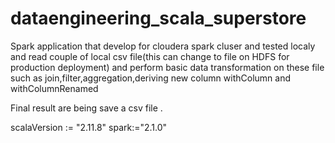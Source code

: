 # dataengineering_scala_superstore

Spark application  that develop for  cloudera spark cluser and tested localy and read couple of local csv file(this can change to file on HDFS for production deployment) and perform basic data transformation on these file such as join,filter,aggregation,deriving new column withColumn and withColumnRenamed

Final result are being save a csv file .

scalaVersion := "2.11.8"
spark:="2.1.0"
